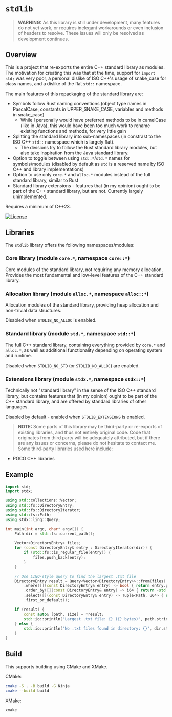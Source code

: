 # `stdlib`

> **WARNING:** As this library is still under development, many features do not yet work, or requires inelegant workarounds or even inclusion of headers to resolve. These issues will only be resolved as development continues.

## Overview
This is a project that re-exports the entire C++ standard library as modules. The motivation for creating this was that at the time, support for `import std;` was very poor, a personal dislike of ISO C++'s usage of snake_case for class names, and a dislike of the flat `std::` namespace.

The main features of this repackaging of the standard library are:
- Symbols follow Rust naming conventions (object type names in PascalCase, constants in UPPER_SNAKE_CASE, variables and methods in snake_case)
    - While I personally would have preferred methods to be in camelCase (like in Java), this would have been too much work to rename existing functions and methods, for very little gain
- Splitting the standard library into sub-namespaces (in constrast to the ISO C++ `std::` namespace which is largely flat). 
    - The divisions try to follow the Rust standard library modules, but also take inspiration from the Java standard library.
- Option to toggle between using `std::*`/`std.*` names for symbols/modules (disabled by default as `std` is a reserved name by ISO C++ and library implementations)
- Option to use only `core.*` and `alloc.*` modules instead of the full standard library, similar to Rust
- Standard library extensions - features that (in my opinion) ought to be part of the C++ standard library, but are not. Currently largely unimplemented.

Requires a minimum of C++23. 

[![License](https://img.shields.io/badge/License-Apache%202.0-blue.svg)](https://opensource.org/licenses/Apache-2.0)

## Libraries
The `stdlib` library offers the following namespaces/modules:

### Core library (module `core.*`, namespace `core::*`)
Core modules of the standard library, not requiring any memory allocation. Provides the most fundamental and low-level features of the C++ standard library. 

### Allocation library (module `alloc.*`, namespace `alloc::*`)
Allocation modules of the standard library, providing heap allocation and non-trivial data structures.

Disabled when `STDLIB_NO_ALLOC` is enabled.

### Standard library (module `std.*`, namespace `std::*`)
The full C++ standard library, containing everything provided by `core.*` and `alloc.*`, as well as additional functionality depending on operating system and runtime.

Disabled when `STDLIB_NO_STD` (or `STDLIB_NO_ALLOC`) are enabled.

### Extensions library (module `stdx.*`, namespace `stdx::*`)
Technically not "standard library" in the sense of the ISO C++ standard library, but contains features that (in my opinion) ought to be part of the C++ standard library, and are offered by standard libraries of other languages.

Disabled by default - enabled when `STDLIB_EXTENSIONS` is enabled. 

> **NOTE:** Some parts of this library may be third-party or re-exports of existing libraries, and thus not entirely original code. Code that originates from third party will be adequately attributed, but if there are any issues or concerns, please do not hesitate to contact me.
Some third-party libraries used here include:
* POCO C++ libraries

## Example
```cpp
import std;
import stdx;

using std::collections::Vector;
using std::fs::DirectoryEntry;
using std::fs::DirectoryIterator;
using std::fs::Path;
using stdx::linq::Query;

int main(int argc, char* argv[]) {
    Path dir = std::fs::current_path();

    Vector<DirectoryEntry> files;
    for (const DirectoryEntry& entry : DirectoryIterator(dir)) {
        if (std::fs::is_regular_file(entry)) {
            files.push_back(entry);
        }
    }

    // Use LINQ-style query to find the largest .txt file
    DirectoryEntry result = Query<Vector<DirectoryEntry>>::from(files)
        .where([](const DirectoryEntry& entry) -> bool { return entry.path().extension() == ".txt"; })
        .order_by([](const DirectoryEntry& entry) -> i64 { return -std::fs::file_size(entry); })
        .select([](const DirectoryEntry& entry) -> Tuple<Path, u64> { return Tuple{entry.path(), std::fs::file_size(entry)}; })
        .first_or_default();

    if (result) {
        const auto& [path, size] = *result;
        std::io::println("Largest .txt file: {} ({} bytes)", path.string(), size);
    } else {
        std::io::println("No .txt files found in directory: {}", dir.string());
    }
}
```

## Build
This supports building using CMake and XMake.

CMake:
```sh
cmake -S . -B build -G Ninja
cmake --build build
```

XMake:
```sh
xmake
```
